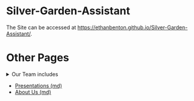 # Silver-Garden-Assistant

 The Site can be accessed at 
 <https://ethanbenton.github.io/Silver-Garden-Assistant/>.

 # Other Pages

<details>
  <summary>Our Team includes</summary>

    - Ethan Benton
    - Kai Buckhalter
    - Justin Cantoria
    - Seth Groves
    - Joshua Miller
    - Jonah Peterson
    - James Tieu

</details>

  - [Presentations (md)](presentations)
  - [About Us (md)](about_us)
